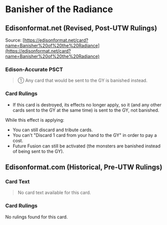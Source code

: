 # Banisher of the Radiance

## Edisonformat.net (Revised, Post-UTW Rulings)

Source: [https://edisonformat.net/card?name=Banisher%20of%20the%20Radiance](https://edisonformat.net/card?name=Banisher%20of%20the%20Radiance)

### Edison-Accurate PSCT

> ① Any card that would be sent to the GY is banished instead.

### Card Rulings

*   If this card is destroyed, its effects no longer apply, so it (and any other cards sent to the GY at the same time) is sent to the GY, not banished.

While this effect is applying:
*   You can still discard and tribute cards.
*   You can't "Discard 1 card from your hand to the GY" in order to pay a cost.
*   Future Fusion can still be activated (the monsters are banished instead of being sent to the GY).


## Edisonformat.com (Historical, Pre-UTW Rulings)

### Card Text

> No card text available for this card.

### Card Rulings

No rulings found for this card.



